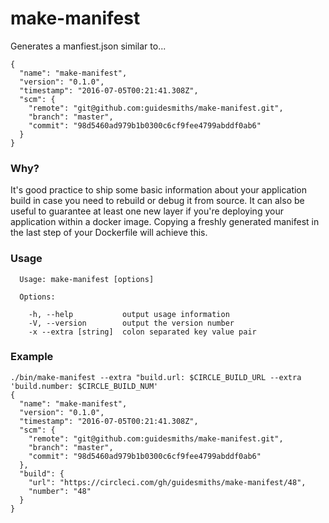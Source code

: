# make-manifest
Generates a manfiest.json similar to...
```
{
  "name": "make-manifest",
  "version": "0.1.0",
  "timestamp": "2016-07-05T00:21:41.308Z",
  "scm": {
    "remote": "git@github.com:guidesmiths/make-manifest.git",
    "branch": "master",
    "commit": "98d5460ad979b1b0300c6cf9fee4799abddf0ab6"
  }
}
```
### Why?
It's good practice to ship some basic information about your application build in case you need to rebuild or debug it from source. It can also be useful to guarantee at least one new layer if you're deploying your application within a docker image. Copying a freshly generated manifest in the last step of your Dockerfile will achieve this.

### Usage
```
  Usage: make-manifest [options]

  Options:

    -h, --help           output usage information
    -V, --version        output the version number
    -x --extra [string]  colon separated key value pair
```
### Example
```
./bin/make-manifest --extra "build.url: $CIRCLE_BUILD_URL --extra 'build.number: $CIRCLE_BUILD_NUM'
{
  "name": "make-manifest",
  "version": "0.1.0",
  "timestamp": "2016-07-05T00:21:41.308Z",
  "scm": {
    "remote": "git@github.com:guidesmiths/make-manifest.git",
    "branch": "master",
    "commit": "98d5460ad979b1b0300c6cf9fee4799abddf0ab6"
  },
  "build": {
    "url": "https://circleci.com/gh/guidesmiths/make-manifest/48",
    "number": "48"
  }
}
```
